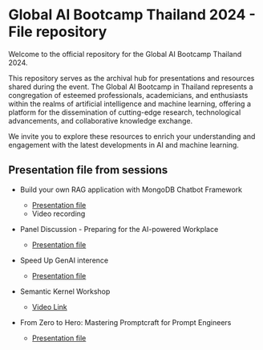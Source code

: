 # Global AI Bootcamp Thailand 2024 - File repository

Welcome to the official repository for the Global AI Bootcamp Thailand 2024.

This repository serves as the archival hub for presentations and resources shared during the event. The Global AI Bootcamp in Thailand represents a congregation of esteemed professionals, academicians, and enthusiasts within the realms of artificial intelligence and machine learning, offering a platform for the dissemination of cutting-edge research, technological advancements, and collaborative knowledge exchange.

We invite you to explore these resources to enrich your understanding and engagement with the latest developments in AI and machine learning.

## Presentation file from sessions

- Build your own RAG application with MongoDB Chatbot Framework
  - [Presentation file](files/Build-your-own-RAG-application-with-MongoDB-Chatbot-Framework---by-Piti-Champeethong.pdf)
  - Video recording

- Panel Discussion - Preparing for the AI-powered Workplace
  - [Presentation file](files/GG-AI-workplace.pdf)

- Speed Up GenAI interence 
  
  - [Presentation file](https://vultureprime-research-center.s3.ap-southeast-1.amazonaws.com/Speed+up+GenAI+inference+-+Presentation.pptx)


- Semantic Kernel Workshop
  - [Video Link](https://youtu.be/lvgArvRrrq4)

- From Zero to Hero: Mastering Promptcraft for Prompt Engineers
  - [Presentation file](https://drive.google.com/file/d/1zKZox0mjbmMev5x819buKpD28QAvX0mM/view?fbclid=IwAR23e1t0AgBueGcOKRrilHdVM2j1h32N3XO9PFN84Mja5_ob9-4tT6RYCr4_aem_Ae4_yArsaHG-DDrEN8QUtIdsWFQXPi4RPCQSF2nbbzAXfrhQ1WZvMwYlrC2lpF-9J6M)



